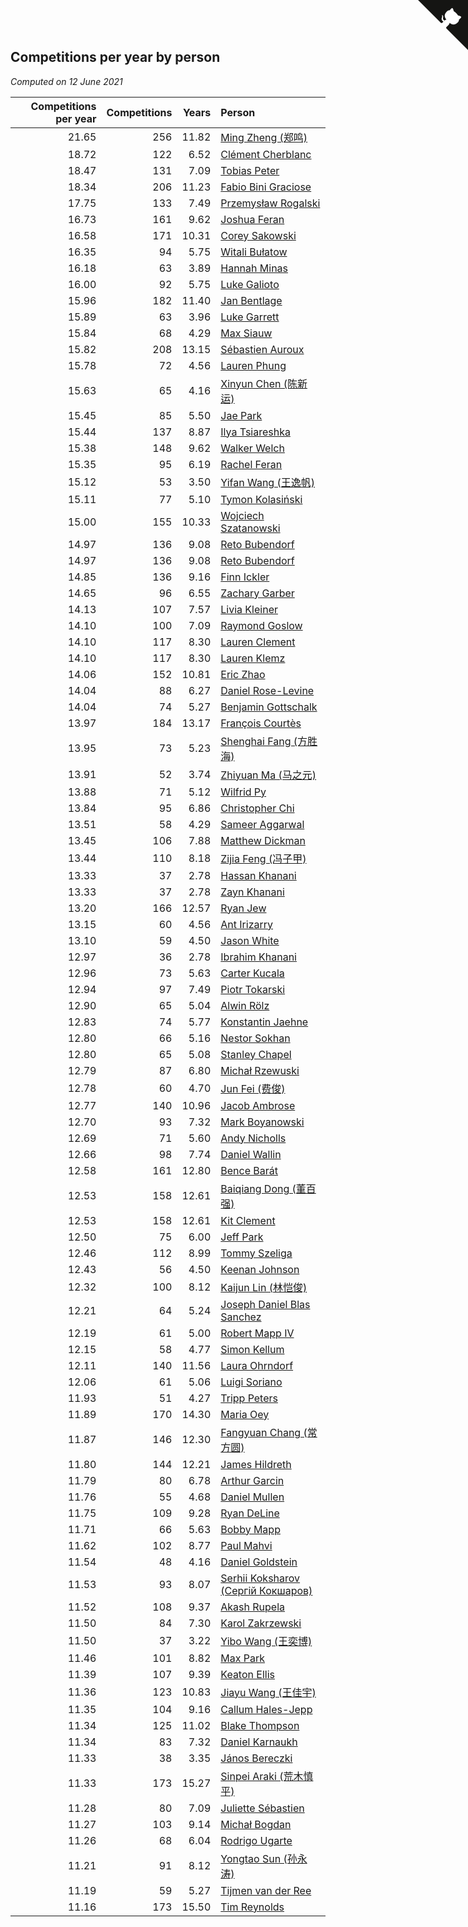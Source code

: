 ## Competitions per year by person

*Computed on 12 June 2021*

| Competitions per year | Competitions | Years | Person |
| ---: | ---: | ---: | :--- |
| 21.65 | 256 | 11.82 | [Ming Zheng (郑鸣)](https://www.worldcubeassociation.org/persons/2009ZHEN11) |
| 18.72 | 122 | 6.52 | [Clément Cherblanc](https://www.worldcubeassociation.org/persons/2014CHER05) |
| 18.47 | 131 | 7.09 | [Tobias Peter](https://www.worldcubeassociation.org/persons/2014PETE03) |
| 18.34 | 206 | 11.23 | [Fabio Bini Graciose](https://www.worldcubeassociation.org/persons/2010GRAC02) |
| 17.75 | 133 | 7.49 | [Przemysław Rogalski](https://www.worldcubeassociation.org/persons/2013ROGA02) |
| 16.73 | 161 | 9.62 | [Joshua Feran](https://www.worldcubeassociation.org/persons/2011FERA01) |
| 16.58 | 171 | 10.31 | [Corey Sakowski](https://www.worldcubeassociation.org/persons/2011SAKO01) |
| 16.35 | 94 | 5.75 | [Witali Bułatow](https://www.worldcubeassociation.org/persons/2015BUAT01) |
| 16.18 | 63 | 3.89 | [Hannah Minas](https://www.worldcubeassociation.org/persons/2017MINA04) |
| 16.00 | 92 | 5.75 | [Luke Galioto](https://www.worldcubeassociation.org/persons/2015GALI02) |
| 15.96 | 182 | 11.40 | [Jan Bentlage](https://www.worldcubeassociation.org/persons/2010BENT01) |
| 15.89 | 63 | 3.96 | [Luke Garrett](https://www.worldcubeassociation.org/persons/2017GARR05) |
| 15.84 | 68 | 4.29 | [Max Siauw](https://www.worldcubeassociation.org/persons/2017SIAU02) |
| 15.82 | 208 | 13.15 | [Sébastien Auroux](https://www.worldcubeassociation.org/persons/2008AURO01) |
| 15.78 | 72 | 4.56 | [Lauren Phung](https://www.worldcubeassociation.org/persons/2016PHUN02) |
| 15.63 | 65 | 4.16 | [Xinyun Chen (陈新运)](https://www.worldcubeassociation.org/persons/2017CHEN36) |
| 15.45 | 85 | 5.50 | [Jae Park](https://www.worldcubeassociation.org/persons/2015PARK24) |
| 15.44 | 137 | 8.87 | [Ilya Tsiareshka](https://www.worldcubeassociation.org/persons/2012TERE01) |
| 15.38 | 148 | 9.62 | [Walker Welch](https://www.worldcubeassociation.org/persons/2011WELC01) |
| 15.35 | 95 | 6.19 | [Rachel Feran](https://www.worldcubeassociation.org/persons/2015FERA01) |
| 15.12 | 53 | 3.50 | [Yifan Wang (王逸帆)](https://www.worldcubeassociation.org/persons/2017WANY29) |
| 15.11 | 77 | 5.10 | [Tymon Kolasiński](https://www.worldcubeassociation.org/persons/2016KOLA02) |
| 15.00 | 155 | 10.33 | [Wojciech Szatanowski](https://www.worldcubeassociation.org/persons/2011SZAT01) |
| 14.97 | 136 | 9.08 | [Reto Bubendorf](https://www.worldcubeassociation.org/persons/2012BUBE01) |
| 14.97 | 136 | 9.08 | [Reto Bubendorf](https://www.worldcubeassociation.org/persons/2012BUBE01) |
| 14.85 | 136 | 9.16 | [Finn Ickler](https://www.worldcubeassociation.org/persons/2012ICKL01) |
| 14.65 | 96 | 6.55 | [Zachary Garber](https://www.worldcubeassociation.org/persons/2014GARB01) |
| 14.13 | 107 | 7.57 | [Livia Kleiner](https://www.worldcubeassociation.org/persons/2013KLEI03) |
| 14.10 | 100 | 7.09 | [Raymond Goslow](https://www.worldcubeassociation.org/persons/2014GOSL01) |
| 14.10 | 117 | 8.30 | [Lauren Clement](https://www.worldcubeassociation.org/persons/2013KLEM01) |
| 14.10 | 117 | 8.30 | [Lauren Klemz](https://www.worldcubeassociation.org/persons/2013KLEM01) |
| 14.06 | 152 | 10.81 | [Eric Zhao](https://www.worldcubeassociation.org/persons/2010ZHAO19) |
| 14.04 | 88 | 6.27 | [Daniel Rose-Levine](https://www.worldcubeassociation.org/persons/2015ROSE01) |
| 14.04 | 74 | 5.27 | [Benjamin Gottschalk](https://www.worldcubeassociation.org/persons/2016GOTT01) |
| 13.97 | 184 | 13.17 | [François Courtès](https://www.worldcubeassociation.org/persons/2008COUR01) |
| 13.95 | 73 | 5.23 | [Shenghai Fang (方胜海)](https://www.worldcubeassociation.org/persons/2016FANG01) |
| 13.91 | 52 | 3.74 | [Zhiyuan Ma (马之元)](https://www.worldcubeassociation.org/persons/2017MAZH04) |
| 13.88 | 71 | 5.12 | [Wilfrid Py](https://www.worldcubeassociation.org/persons/2016PYWI01) |
| 13.84 | 95 | 6.86 | [Christopher Chi](https://www.worldcubeassociation.org/persons/2014CHIC01) |
| 13.51 | 58 | 4.29 | [Sameer Aggarwal](https://www.worldcubeassociation.org/persons/2017AGGA01) |
| 13.45 | 106 | 7.88 | [Matthew Dickman](https://www.worldcubeassociation.org/persons/2013DICK01) |
| 13.44 | 110 | 8.18 | [Zijia Feng (冯子甲)](https://www.worldcubeassociation.org/persons/2013FENG02) |
| 13.33 | 37 | 2.78 | [Hassan Khanani](https://www.worldcubeassociation.org/persons/2018KHAN26) |
| 13.33 | 37 | 2.78 | [Zayn Khanani](https://www.worldcubeassociation.org/persons/2018KHAN28) |
| 13.20 | 166 | 12.57 | [Ryan Jew](https://www.worldcubeassociation.org/persons/2008JEWR01) |
| 13.15 | 60 | 4.56 | [Ant Irizarry](https://www.worldcubeassociation.org/persons/2016IRIZ02) |
| 13.10 | 59 | 4.50 | [Jason White](https://www.worldcubeassociation.org/persons/2016WHIT16) |
| 12.97 | 36 | 2.78 | [Ibrahim Khanani](https://www.worldcubeassociation.org/persons/2018KHAN27) |
| 12.96 | 73 | 5.63 | [Carter Kucala](https://www.worldcubeassociation.org/persons/2015KUCA01) |
| 12.94 | 97 | 7.49 | [Piotr Tokarski](https://www.worldcubeassociation.org/persons/2013TOKA01) |
| 12.90 | 65 | 5.04 | [Alwin Rölz](https://www.worldcubeassociation.org/persons/2016ROLZ01) |
| 12.83 | 74 | 5.77 | [Konstantin Jaehne](https://www.worldcubeassociation.org/persons/2015JAEH01) |
| 12.80 | 66 | 5.16 | [Nestor Sokhan](https://www.worldcubeassociation.org/persons/2016SOKH01) |
| 12.80 | 65 | 5.08 | [Stanley Chapel](https://www.worldcubeassociation.org/persons/2016CHAP04) |
| 12.79 | 87 | 6.80 | [Michał Rzewuski](https://www.worldcubeassociation.org/persons/2014RZEW01) |
| 12.78 | 60 | 4.70 | [Jun Fei (费俊)](https://www.worldcubeassociation.org/persons/2016FEIJ02) |
| 12.77 | 140 | 10.96 | [Jacob Ambrose](https://www.worldcubeassociation.org/persons/2010AMBR01) |
| 12.70 | 93 | 7.32 | [Mark Boyanowski](https://www.worldcubeassociation.org/persons/2014BOYA01) |
| 12.69 | 71 | 5.60 | [Andy Nicholls](https://www.worldcubeassociation.org/persons/2015NICH04) |
| 12.66 | 98 | 7.74 | [Daniel Wallin](https://www.worldcubeassociation.org/persons/2013WALL03) |
| 12.58 | 161 | 12.80 | [Bence Barát](https://www.worldcubeassociation.org/persons/2008BARA01) |
| 12.53 | 158 | 12.61 | [Baiqiang Dong (董百强)](https://www.worldcubeassociation.org/persons/2008DONG06) |
| 12.53 | 158 | 12.61 | [Kit Clement](https://www.worldcubeassociation.org/persons/2008CLEM01) |
| 12.50 | 75 | 6.00 | [Jeff Park](https://www.worldcubeassociation.org/persons/2015PARK08) |
| 12.46 | 112 | 8.99 | [Tommy Szeliga](https://www.worldcubeassociation.org/persons/2012SZEL01) |
| 12.43 | 56 | 4.50 | [Keenan Johnson](https://www.worldcubeassociation.org/persons/2016JOHN30) |
| 12.32 | 100 | 8.12 | [Kaijun Lin (林恺俊)](https://www.worldcubeassociation.org/persons/2013LINK01) |
| 12.21 | 64 | 5.24 | [Joseph Daniel Blas Sanchez](https://www.worldcubeassociation.org/persons/2016SANC08) |
| 12.19 | 61 | 5.00 | [Robert Mapp IV](https://www.worldcubeassociation.org/persons/2016IVRO01) |
| 12.15 | 58 | 4.77 | [Simon Kellum](https://www.worldcubeassociation.org/persons/2016KELL12) |
| 12.11 | 140 | 11.56 | [Laura Ohrndorf](https://www.worldcubeassociation.org/persons/2009OHRN01) |
| 12.06 | 61 | 5.06 | [Luigi Soriano](https://www.worldcubeassociation.org/persons/2016SORI04) |
| 11.93 | 51 | 4.27 | [Tripp Peters](https://www.worldcubeassociation.org/persons/2017PETE04) |
| 11.89 | 170 | 14.30 | [Maria Oey](https://www.worldcubeassociation.org/persons/2007OEYM01) |
| 11.87 | 146 | 12.30 | [Fangyuan Chang (常方圆)](https://www.worldcubeassociation.org/persons/2009CHAN04) |
| 11.80 | 144 | 12.21 | [James Hildreth](https://www.worldcubeassociation.org/persons/2009HILD01) |
| 11.79 | 80 | 6.78 | [Arthur Garcin](https://www.worldcubeassociation.org/persons/2014GARC27) |
| 11.76 | 55 | 4.68 | [Daniel Mullen](https://www.worldcubeassociation.org/persons/2016MULL04) |
| 11.75 | 109 | 9.28 | [Ryan DeLine](https://www.worldcubeassociation.org/persons/2012DELI01) |
| 11.71 | 66 | 5.63 | [Bobby Mapp](https://www.worldcubeassociation.org/persons/2015MAPP01) |
| 11.62 | 102 | 8.77 | [Paul Mahvi](https://www.worldcubeassociation.org/persons/2012MAHV01) |
| 11.54 | 48 | 4.16 | [Daniel Goldstein](https://www.worldcubeassociation.org/persons/2017GOLD01) |
| 11.53 | 93 | 8.07 | [Serhii Koksharov (Сергій Кокшаров)](https://www.worldcubeassociation.org/persons/2013KOKS01) |
| 11.52 | 108 | 9.37 | [Akash Rupela](https://www.worldcubeassociation.org/persons/2012RUPE01) |
| 11.50 | 84 | 7.30 | [Karol Zakrzewski](https://www.worldcubeassociation.org/persons/2014ZAKR01) |
| 11.50 | 37 | 3.22 | [Yibo Wang (王奕博)](https://www.worldcubeassociation.org/persons/2018WANG39) |
| 11.46 | 101 | 8.82 | [Max Park](https://www.worldcubeassociation.org/persons/2012PARK03) |
| 11.39 | 107 | 9.39 | [Keaton Ellis](https://www.worldcubeassociation.org/persons/2012ELLI01) |
| 11.36 | 123 | 10.83 | [Jiayu Wang (王佳宇)](https://www.worldcubeassociation.org/persons/2010WANG53) |
| 11.35 | 104 | 9.16 | [Callum Hales-Jepp](https://www.worldcubeassociation.org/persons/2012HALE01) |
| 11.34 | 125 | 11.02 | [Blake Thompson](https://www.worldcubeassociation.org/persons/2010THOM03) |
| 11.34 | 83 | 7.32 | [Daniel Karnaukh](https://www.worldcubeassociation.org/persons/2014KARN02) |
| 11.33 | 38 | 3.35 | [János Bereczki](https://www.worldcubeassociation.org/persons/2018BERE01) |
| 11.33 | 173 | 15.27 | [Sinpei Araki (荒木慎平)](https://www.worldcubeassociation.org/persons/2006ARAK01) |
| 11.28 | 80 | 7.09 | [Juliette Sébastien](https://www.worldcubeassociation.org/persons/2014SEBA01) |
| 11.27 | 103 | 9.14 | [Michał Bogdan](https://www.worldcubeassociation.org/persons/2012BOGD01) |
| 11.26 | 68 | 6.04 | [Rodrigo Ugarte](https://www.worldcubeassociation.org/persons/2015UGAR01) |
| 11.21 | 91 | 8.12 | [Yongtao Sun (孙永涛)](https://www.worldcubeassociation.org/persons/2013SUNY02) |
| 11.19 | 59 | 5.27 | [Tijmen van der Ree](https://www.worldcubeassociation.org/persons/2016REET01) |
| 11.16 | 173 | 15.50 | [Tim Reynolds](https://www.worldcubeassociation.org/persons/2005REYN01) |


<a href="https://github.com/jonatanklosko/wca_statistics" class="github-corner" aria-label="View source on Github"><svg width="80" height="80" viewBox="0 0 250 250" style="fill:#151513; color:#fff; position: absolute; top: 0; border: 0; right: 0;" aria-hidden="true"><path d="M0,0 L115,115 L130,115 L142,142 L250,250 L250,0 Z"></path><path d="M128.3,109.0 C113.8,99.7 119.0,89.6 119.0,89.6 C122.0,82.7 120.5,78.6 120.5,78.6 C119.2,72.0 123.4,76.3 123.4,76.3 C127.3,80.9 125.5,87.3 125.5,87.3 C122.9,97.6 130.6,101.9 134.4,103.2" fill="currentColor" style="transform-origin: 130px 106px;" class="octo-arm"></path><path d="M115.0,115.0 C114.9,115.1 118.7,116.5 119.8,115.4 L133.7,101.6 C136.9,99.2 139.9,98.4 142.2,98.6 C133.8,88.0 127.5,74.4 143.8,58.0 C148.5,53.4 154.0,51.2 159.7,51.0 C160.3,49.4 163.2,43.6 171.4,40.1 C171.4,40.1 176.1,42.5 178.8,56.2 C183.1,58.6 187.2,61.8 190.9,65.4 C194.5,69.0 197.7,73.2 200.1,77.6 C213.8,80.2 216.3,84.9 216.3,84.9 C212.7,93.1 206.9,96.0 205.4,96.6 C205.1,102.4 203.0,107.8 198.3,112.5 C181.9,128.9 168.3,122.5 157.7,114.1 C157.9,116.9 156.7,120.9 152.7,124.9 L141.0,136.5 C139.8,137.7 141.6,141.9 141.8,141.8 Z" fill="currentColor" class="octo-body"></path></svg></a><style>.github-corner:hover .octo-arm{animation:octocat-wave 560ms ease-in-out}@keyframes octocat-wave{0%,100%{transform:rotate(0)}20%,60%{transform:rotate(-25deg)}40%,80%{transform:rotate(10deg)}}@media (max-width:500px){.github-corner:hover .octo-arm{animation:none}.github-corner .octo-arm{animation:octocat-wave 560ms ease-in-out}}</style>
